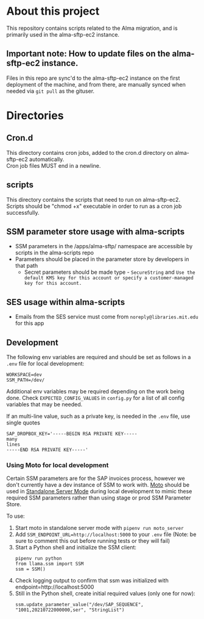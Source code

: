 # About this project
This repository contains scripts related to the Alma migration, and is primarily used in the alma-sftp-ec2 instance.  

## Important note: How to update files on the alma-sftp-ec2 instance. 
Files in this repo are sync'd to the alma-sftp-ec2 instance on the first deployment of the machine, and from there, are manually synced when needed via `git pull` as the gituser. 

# Directories 
## Cron.d 
This directory contains cron jobs, added to the cron.d directory on alma-sftp-ec2 automatically.  
Cron job files MUST end in a newline. 

## scripts
This directory contains the scripts that need to run on alma-sftp-ec2.
Scripts should be "chmod +x" executable in order to run as a cron job successfully.  

## SSM parameter store usage with alma-scripts
* SSM parameters in the /apps/alma-sftp/ namespace are accessible by scripts in the alma-scripts repo
* Parameters should be placed in the parameter store by developers in that path
  * Secret parameters should be made type - `SecureString` and `Use the default KMS key for this account or specify a customer-managed key for this account.`

## SES usage within alma-scripts
* Emails from the SES service must come from `noreply@libraries.mit.edu` for this app 

## Development  
The following env variables are required and should be set as follows in a `.env` file
for local development:
```
WORKSPACE=dev
SSM_PATH=/dev/
```

Additional env variables may be required depending on the work being done. Check
`EXPECTED_CONFIG_VALUES` in `config.py` for a list of all config variables that may be
needed.

If an multi-line value, such as a private key, is needed in the `.env` file, use single quotes
```
SAP_DROPBOX_KEY='-----BEGIN RSA PRIVATE KEY-----
many
lines
-----END RSA PRIVATE KEY-----'
```

### Using Moto for local development
Certain SSM parameters are for the SAP invoices process, however we don't currently have a dev instance of SSM to work with. [Moto](https://github.com/spulec/moto) should be used in [Standalone Server Mode](https://github.com/spulec/moto#stand-alone-server-mode) during local development to mimic these required SSM parameters rather than using stage or prod SSM Parameter Store.

To use:
  1. Start moto in standalone server mode with `pipenv run moto_server`
  2. Add `SSM_ENDPOINT_URL=http://localhost:5000` to your `.env` file (Note: be sure to comment this out before running tests or they will fail)
  3. Start a Python shell and initialize the SSM client:
     ```
     pipenv run python
     from llama.ssm import SSM
     ssm = SSM()
     ```
  4. Check logging output to confirm that ssm was initialized with endpoint=http://localhost:5000
  5. Still in the Python shell, create initial required values (only one for now):
     ```
     ssm.update_parameter_value("/dev/SAP_SEQUENCE", "1001,20210722000000,ser", "StringList")
      ```

